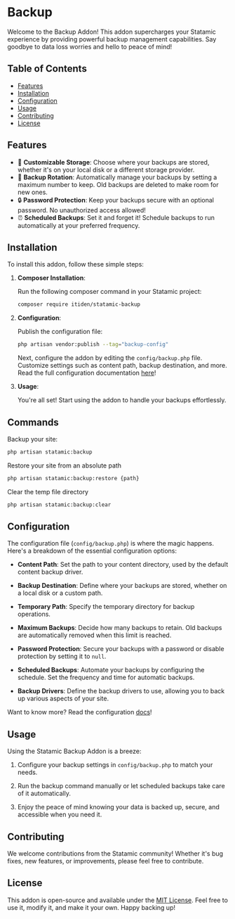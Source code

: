 # Backup

Welcome to the Backup Addon! This addon supercharges your Statamic experience by providing powerful backup management capabilities. Say goodbye to data loss worries and hello to peace of mind!

## Table of Contents

- [Features](#features)
- [Installation](#installation)
- [Configuration](#configuration)
- [Usage](#usage)
- [Contributing](#contributing)
- [License](#license)

## Features

- 📂 **Customizable Storage**: Choose where your backups are stored, whether it's on your local disk or a different storage provider.
- 🔄 **Backup Rotation**: Automatically manage your backups by setting a maximum number to keep. Old backups are deleted to make room for new ones.
- 🔒 **Password Protection**: Keep your backups secure with an optional password. No unauthorized access allowed!
- ⏰ **Scheduled Backups**: Set it and forget it! Schedule backups to run automatically at your preferred frequency.

## Installation

To install this addon, follow these simple steps:

1. **Composer Installation**:

   Run the following composer command in your Statamic project:

   ```bash
   composer require itiden/statamic-backup
   ```

2. **Configuration**:

   Publish the configuration file:

   ```sh
   php artisan vendor:publish --tag="backup-config"
   ```

   Next, configure the addon by editing the `config/backup.php` file. Customize settings such as content path, backup destination, and more. Read the full configuration documentation [here](docs/configuration.md)!

3. **Usage**:

   You're all set! Start using the addon to handle your backups effortlessly.

## Commands

Backup your site:

```sh
php artisan statamic:backup
```

Restore your site from an absolute path

```sh
php artisan statamic:backup:restore {path}
```

Clear the temp file directory

```sh
php artisan statamic:backup:clear
```

## Configuration

The configuration file (`config/backup.php`) is where the magic happens. Here's a breakdown of the essential configuration options:

- **Content Path**: Set the path to your content directory, used by the default content backup driver.

- **Backup Destination**: Define where your backups are stored, whether on a local disk or a custom path.

- **Temporary Path**: Specify the temporary directory for backup operations.

- **Maximum Backups**: Decide how many backups to retain. Old backups are automatically removed when this limit is reached.

- **Password Protection**: Secure your backups with a password or disable protection by setting it to `null`.

- **Scheduled Backups**: Automate your backups by configuring the schedule. Set the frequency and time for automatic backups.

- **Backup Drivers**: Define the backup drivers to use, allowing you to back up various aspects of your site.

Want to know more? Read the configuration [docs](docs/configuration.md)!

## Usage

Using the Statamic Backup Addon is a breeze:

1. Configure your backup settings in `config/backup.php` to match your needs.

2. Run the backup command manually or let scheduled backups take care of it automatically.

3. Enjoy the peace of mind knowing your data is backed up, secure, and accessible when you need it.

## Contributing

We welcome contributions from the Statamic community! Whether it's bug fixes, new features, or improvements, please feel free to contribute.

## License

This addon is open-source and available under the [MIT License](LICENSE). Feel free to use it, modify it, and make it your own. Happy backing up!
